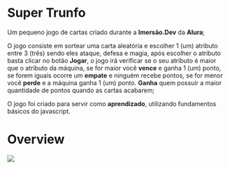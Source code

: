 # Super Trunfo

Um pequeno jogo de cartas criado durante a **Imersão.Dev** da **Alura**; <br />

O jogo consiste em sortear uma carta aleatória e escolher 1 (um) atributo entre 3 (três) sendo eles ataque, defesa e magia, após escolher o atributo basta clicar no botão **Jogar**, o jogo irá verificar se o seu atributo é maior que o atributo da máquina, se for maior você **vence** e ganha 1 (um) ponto, se forem iguais ocorre um **empate** e ninguém recebe pontos, se for menor você **perde** e a máquina ganha 1 (um) ponto. **Ganha** quem possuir a maior quantidade de pontos quando as cartas acabarem; <br />

O jogo foi criado para servir como **aprendizado**, utilizando fundamentos básicos do javascript.

# Overview

![](./gifs/default.gif)
